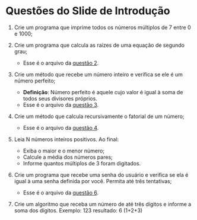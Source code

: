 # Questões do Slide de Introdução

1. Crie um programa que imprime todos os números múltiplos de 7 entre 0 e 1000;

2. Crie um programa que calcula as raízes de uma equação de segundo grau;
    * Esse é o arquivo da [questão 2](questao02.java).

3. Crie um método que recebe um número inteiro e verifica se ele é um número perfeito;
    * **Definição**: Número perfeito é aquele cujo valor é igual à soma de todos seus divisores próprios.
    * Esse é o arquivo da [questão 3](questao03.java).

4. Crie um método que calcula recursivamente o fatorial de um número;
    * Esse é o arquivo da [questão 4](questao04.java).

5)  Leia N números inteiros positivos. Ao final:
    * Exiba o maior e o menor número;
    * Calcule a média dos números pares;
    * Informe quantos múltiplos de 3 foram digitados.

6) Crie um programa que recebe uma senha do usuário e verifica se ela é igual à uma senha definida por você. Permita até três tentativas;
    * Esse é o arquivo da [questão 6](questao06.java).

7) Crie um algoritmo que receba um número de até três dígitos e informe a soma dos dígitos. Exemplo: 123 resultado: 6 (1+2+3)

